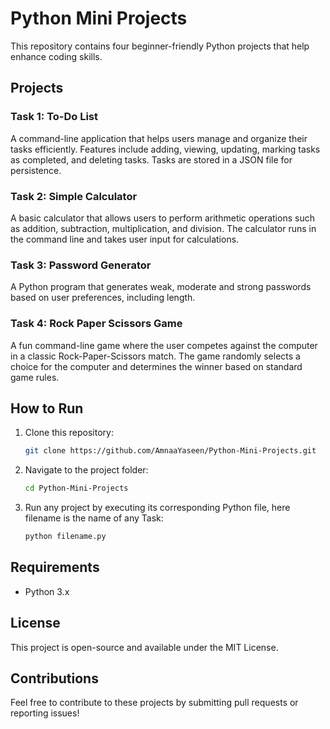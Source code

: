 # Python Mini Projects

This repository contains four beginner-friendly Python projects that help enhance coding skills.

## Projects

### Task 1: To-Do List
A command-line application that helps users manage and organize their tasks efficiently. Features include adding, viewing, updating, marking tasks as completed, and deleting tasks. 
Tasks are stored in a JSON file for persistence.

### Task 2: Simple Calculator
A basic calculator that allows users to perform arithmetic operations such as addition, subtraction, multiplication, and division.
The calculator runs in the command line and takes user input for calculations.

### Task 3: Password Generator
A Python program that generates weak, moderate and strong passwords based on user preferences, including length.

### Task 4: Rock Paper Scissors Game
A fun command-line game where the user competes against the computer in a classic Rock-Paper-Scissors match. The game randomly selects a choice for the computer and
determines the winner based on standard game rules.

## How to Run
1. Clone this repository:  
   ```sh
   git clone https://github.com/AmnaaYaseen/Python-Mini-Projects.git
   ```
2. Navigate to the project folder:  
   ```sh
   cd Python-Mini-Projects
   ```
3. Run any project by executing its corresponding Python file, here filename is the name of any Task:
   ```sh
   python filename.py
   ```

## Requirements
- Python 3.x

## License
This project is open-source and available under the MIT License.

## Contributions
Feel free to contribute to these projects by submitting pull requests or reporting issues!

